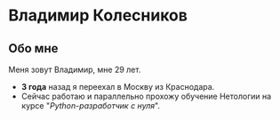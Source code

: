 # Владимир Колесников 

## Обо мне
Меня зовут Владимир, мне 29 лет. 

- **3 года** назад я переехал в Москву из Краснодара. 
- Сейчас работаю и параллельно прохожу обучение Нетологии на курсе "_Python-разработчик с нуля_".